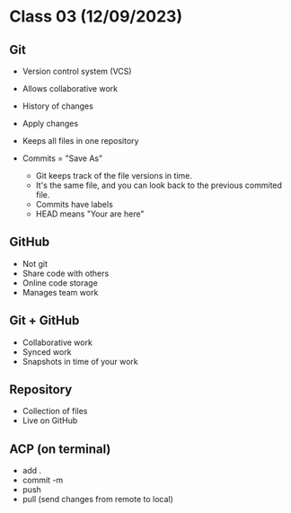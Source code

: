 # Class 03 (12/09/2023)

## Git
- Version control system (VCS)
- Allows collaborative work
- History of changes
- Apply changes
- Keeps all files in one repository

- Commits = "Save As"
  - Git keeps track of the file versions in time.
  - It's the same file, and you can look back to the previous commited file.
  - Commits have labels
  - HEAD means "Your are here"

## GitHub
- Not git
- Share code with others
- Online code storage
- Manages team work

## Git + GitHub
- Collaborative work
- Synced work
- Snapshots in time of your work

## Repository
- Collection of files
- Live on GitHub

## ACP (on terminal)
- add .
- commit \-m
- push
- pull (send changes from remote to local)  
